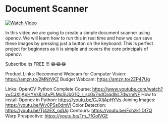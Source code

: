 # Document Scanner


[![Watch Video](https://github.com/murtazahassan/Document-Scanner/blob/master/Documnet%20Scanner.jpg)](https://youtu.be/ON_JubFRw8M)

In this video we are going to create a simple document scanner using opencv. We will  learn how to run this in real time and how we can save these images by pressing just a button on the keyboard. This Is perfect project for beginners as it is simple and covers the core principals of opencv. 

Subscribe its FREE !!! 😂😂😂

Product Links:
Recommend Webcam for Computer Vision:
https://amzn.to/2MNtVKZ
Budget Webcam:
https://amzn.to/2ZP47Ug

Links:
OpenCV Python Complete Course:
https://www.youtube.com/watch?v=CJXIjApHYVs&list=PLMoSUbG1Q_r_sc0x7ndCsqdIkL7dwrmNF
How to install Opencv in Python: https://youtu.be/CJXIjApHYVs
Joining Images: https://youtu.be/Wv0PSs0dmVI
Color Detection: https://youtu.be/Tj4zEX_pdUg
Contours: https://youtu.be/Fchzk1lDt7Q
Warp Prespective: https://youtu.be/Tm_7fGolVGE
